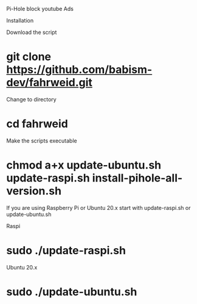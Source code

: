 Pi-Hole block youtube Ads

Installation

Download the script

# git clone https://github.com/babism-dev/fahrweid.git

Change to directory

# cd fahrweid

Make the scripts executable

# chmod a+x update-ubuntu.sh update-raspi.sh install-pihole-all-version.sh

If you are using Raspberry Pi or Ubuntu 20.x start with update-raspi.sh or update-ubuntu.sh

Raspi
# sudo ./update-raspi.sh

Ubuntu 20.x
# sudo ./update-ubuntu.sh
